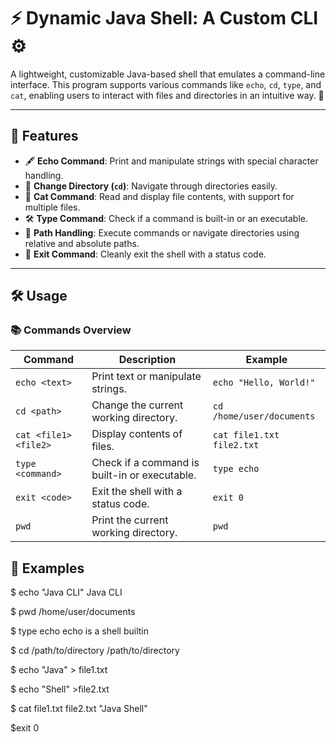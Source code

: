 # ⚡ Dynamic Java Shell: A Custom CLI ⚙️

A lightweight, customizable Java-based shell that emulates a command-line interface. This program supports various commands like `echo`, `cd`, `type`, and `cat`, enabling users to interact with files and directories in an intuitive way. 🚀

---

## 📝 Features

- 🖋️ **Echo Command**: Print and manipulate strings with special character handling.
- 📂 **Change Directory (`cd`)**: Navigate through directories easily.
- 📜 **Cat Command**: Read and display file contents, with support for multiple files.
- 🛠️ **Type Command**: Check if a command is built-in or an executable.
- 📌 **Path Handling**: Execute commands or navigate directories using relative and absolute paths.
- 🛑 **Exit Command**: Cleanly exit the shell with a status code.

---

## 🛠️ Usage

### 📚 Commands Overview

| Command                | Description                                       | Example                      |
|------------------------|---------------------------------------------------|------------------------------|
| `echo <text>`          | Print text or manipulate strings.                | `echo "Hello, World!"`       |
| `cd <path>`            | Change the current working directory.            | `cd /home/user/documents`    |
| `cat <file1> <file2>`  | Display contents of files.                       | `cat file1.txt file2.txt`    |
| `type <command>`       | Check if a command is built-in or executable.    | `type echo`                  |
| `exit <code>`          | Exit the shell with a status code.               | `exit 0`                     |
| `pwd`                  | Print the current working directory.             | `pwd`                        |

## 🔗 Examples

$ echo "Java CLI"
Java CLI

$ pwd
/home/user/documents

$ type echo
echo is a shell builtin

$ cd /path/to/directory
/path/to/directory

$ echo "Java" > file1.txt

$ echo "Shell" >file2.txt

$ cat file1.txt file2.txt
"Java Shell"

$exit 0
